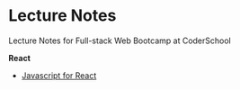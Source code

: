 # Lecture Notes

Lecture Notes for Full-stack Web Bootcamp at CoderSchool

**React**
* [Javascript for React](./React/javascript_for_react.md)
